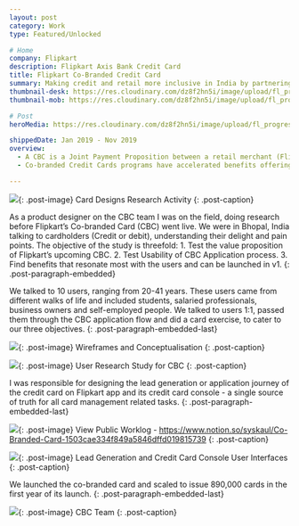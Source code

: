 ```yaml
---
layout: post
category: Work
type: Featured/Unlocked

# Home
company: Flipkart
description: Flipkart Axis Bank Credit Card
title: Flipkart Co-Branded Credit Card
summary: Making credit and retail more inclusive in India by partnering with Axis Bank and Mastercard to launch a co-branded credit card.
thumbnail-desk: https://res.cloudinary.com/dz8f2hn5i/image/upload/fl_progressive/v1582746684/CBC/Thumbnail_-_2_k7culg.png
thumbnail-mob: https://res.cloudinary.com/dz8f2hn5i/image/upload/fl_progressive/v1582983884/CBC/Thumbnail_-_1-2_fkloid.png

# Post
heroMedia: https://res.cloudinary.com/dz8f2hn5i/image/upload/fl_progressive/v1582746684/CBC/Thumbnail_-_2_k7culg.png

shippedDate: Jan 2019 - Nov 2019
overview:
  - A CBC is a Joint Payment Proposition between a retail merchant (Flipkart), bank (Axis Bank) and a card network (Mastercard, Visa etc.) 
  - Co-branded Credit Cards programs have accelerated benefits offering the card (on the earn side, burn side or both) and is a widely used tool to drive loyalty and repeat purchases. One can earn reward points with each purchase you make, big or small. In the Flipkart CBC, Rewards = Cash back directly subtracted from your bill amount at every month.

---
```


<img src="https://res.cloudinary.com/dz8f2hn5i/image/upload/fl_progressive/v1582746694/CBC/cards_j4abtq.jpg">{: .post-image}
Card Designs Research Activity
{: .post-caption}

As a product designer on the CBC team I was on the field, doing research before Flipkart’s Co-branded Card (CBC) went live. We were in Bhopal, India talking to cardholders (Credit or debit), understanding their delight and pain points. ​The objective of the study is threefold: 1. Test the value proposition of Flipkart’s upcoming CBC. 2. Test Usability of CBC Application process. 3. Find benefits that resonate most with the users and can be launched in v1.​ 
{: .post-paragraph-embedded}

We talked to 10 users, ranging from 20-41 years. These users came from different walks of life and included students, salaried professionals, business owners and self-employed people. We talked to users 1:1, passed them through the CBC application flow and did a card exercise, to cater to our three objectives.
{: .post-paragraph-embedded-last}

<img src="https://res.cloudinary.com/dz8f2hn5i/image/upload/fl_progressive/v1582746695/CBC/3_aqtpln.png">{: .post-image}
Wireframes and Conceptualisation
{: .post-caption}

<img src="https://res.cloudinary.com/dz8f2hn5i/image/upload/fl_progressive/v1582746695/CBC/collage-cbc_pfzbjs.png">{: .post-image}
User Research Study for CBC
{: .post-caption}

I was responsible for designing the lead generation or application journey of the credit card on Flipkart app and its credit card console - a single source of truth for all card management related tasks.
{: .post-paragraph-embedded-last}

<img src="https://res.cloudinary.com/dz8f2hn5i/image/upload/v1644298833/CBC-2_mlvhzr.png">{: .post-image}
View Public Worklog - https://www.notion.so/syskaul/Co-Branded-Card-1503cae334f849a5846dffd019815739
{: .post-caption}

<img src="https://res.cloudinary.com/dz8f2hn5i/image/upload/v1644298832/CBC-1_c5etph.png">{: .post-image}
Lead Generation and Credit Card Console User Interfaces
{: .post-caption}

We launched the co-branded card and scaled to issue 890,000 cards in the first year of its launch.
{: .post-paragraph-embedded-last}

<img src="https://res.cloudinary.com/dz8f2hn5i/image/upload/fl_progressive/v1582746695/CBC/IMG_0429_beuq7z.jpg">{: .post-image}
CBC Team
{: .post-caption}

